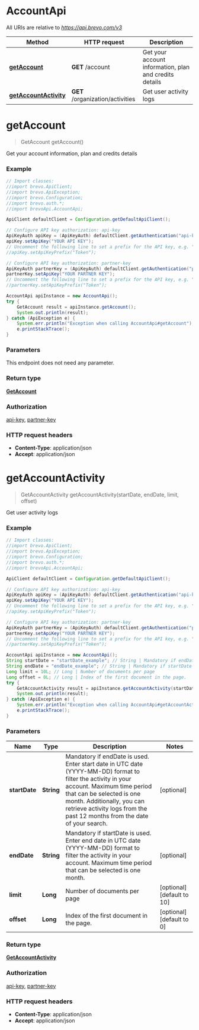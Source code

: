 # AccountApi

All URIs are relative to *https://api.brevo.com/v3*

Method | HTTP request | Description
------------- | ------------- | -------------
[**getAccount**](AccountApi.md#getAccount) | **GET** /account | Get your account information, plan and credits details
[**getAccountActivity**](AccountApi.md#getAccountActivity) | **GET** /organization/activities | Get user activity logs


<a name="getAccount"></a>
# **getAccount**
> GetAccount getAccount()

Get your account information, plan and credits details

### Example
```java
// Import classes:
//import brevo.ApiClient;
//import brevo.ApiException;
//import brevo.Configuration;
//import brevo.auth.*;
//import brevoApi.AccountApi;

ApiClient defaultClient = Configuration.getDefaultApiClient();

// Configure API key authorization: api-key
ApiKeyAuth apiKey = (ApiKeyAuth) defaultClient.getAuthentication("api-key");
apiKey.setApiKey("YOUR API KEY");
// Uncomment the following line to set a prefix for the API key, e.g. "Token" (defaults to null)
//apiKey.setApiKeyPrefix("Token");

// Configure API key authorization: partner-key
ApiKeyAuth partnerKey = (ApiKeyAuth) defaultClient.getAuthentication("partner-key");
partnerKey.setApiKey("YOUR PARTNER KEY");
// Uncomment the following line to set a prefix for the API key, e.g. "Token" (defaults to null)
//partnerKey.setApiKeyPrefix("Token");

AccountApi apiInstance = new AccountApi();
try {
    GetAccount result = apiInstance.getAccount();
    System.out.println(result);
} catch (ApiException e) {
    System.err.println("Exception when calling AccountApi#getAccount");
    e.printStackTrace();
}
```

### Parameters
This endpoint does not need any parameter.

### Return type

[**GetAccount**](GetAccount.md)

### Authorization

[api-key](../README.md#api-key), [partner-key](../README.md#partner-key)

### HTTP request headers

 - **Content-Type**: application/json
 - **Accept**: application/json

<a name="getAccountActivity"></a>
# **getAccountActivity**
> GetAccountActivity getAccountActivity(startDate, endDate, limit, offset)

Get user activity logs

### Example
```java
// Import classes:
//import brevo.ApiClient;
//import brevo.ApiException;
//import brevo.Configuration;
//import brevo.auth.*;
//import brevoApi.AccountApi;

ApiClient defaultClient = Configuration.getDefaultApiClient();

// Configure API key authorization: api-key
ApiKeyAuth apiKey = (ApiKeyAuth) defaultClient.getAuthentication("api-key");
apiKey.setApiKey("YOUR API KEY");
// Uncomment the following line to set a prefix for the API key, e.g. "Token" (defaults to null)
//apiKey.setApiKeyPrefix("Token");

// Configure API key authorization: partner-key
ApiKeyAuth partnerKey = (ApiKeyAuth) defaultClient.getAuthentication("partner-key");
partnerKey.setApiKey("YOUR PARTNER KEY");
// Uncomment the following line to set a prefix for the API key, e.g. "Token" (defaults to null)
//partnerKey.setApiKeyPrefix("Token");

AccountApi apiInstance = new AccountApi();
String startDate = "startDate_example"; // String | Mandatory if endDate is used. Enter start date in UTC date (YYYY-MM-DD) format to filter the activity in your account. Maximum time period that can be selected is one month. Additionally, you can retrieve activity logs from the past 12 months from the date of your search.
String endDate = "endDate_example"; // String | Mandatory if startDate is used. Enter end date in UTC date (YYYY-MM-DD) format to filter the activity in your account. Maximum time period that can be selected is one month.
Long limit = 10L; // Long | Number of documents per page
Long offset = 0L; // Long | Index of the first document in the page.
try {
    GetAccountActivity result = apiInstance.getAccountActivity(startDate, endDate, limit, offset);
    System.out.println(result);
} catch (ApiException e) {
    System.err.println("Exception when calling AccountApi#getAccountActivity");
    e.printStackTrace();
}
```

### Parameters

Name | Type | Description  | Notes
------------- | ------------- | ------------- | -------------
 **startDate** | **String**| Mandatory if endDate is used. Enter start date in UTC date (YYYY-MM-DD) format to filter the activity in your account. Maximum time period that can be selected is one month. Additionally, you can retrieve activity logs from the past 12 months from the date of your search. | [optional]
 **endDate** | **String**| Mandatory if startDate is used. Enter end date in UTC date (YYYY-MM-DD) format to filter the activity in your account. Maximum time period that can be selected is one month. | [optional]
 **limit** | **Long**| Number of documents per page | [optional] [default to 10]
 **offset** | **Long**| Index of the first document in the page. | [optional] [default to 0]

### Return type

[**GetAccountActivity**](GetAccountActivity.md)

### Authorization

[api-key](../README.md#api-key), [partner-key](../README.md#partner-key)

### HTTP request headers

 - **Content-Type**: application/json
 - **Accept**: application/json


